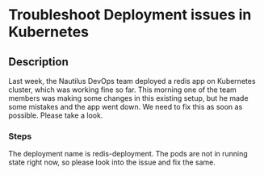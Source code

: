 # Troubleshoot Deployment issues in Kubernetes

## Description

Last week, the Nautilus DevOps team deployed a redis app on Kubernetes cluster, which was working fine so far. This morning one of the team members was making some changes in this existing setup, but he made some mistakes and the app went down. We need to fix this as soon as possible. Please take a look.

### Steps

The deployment name is redis-deployment. The pods are not in running state right now, so please look into the issue and fix the same.
